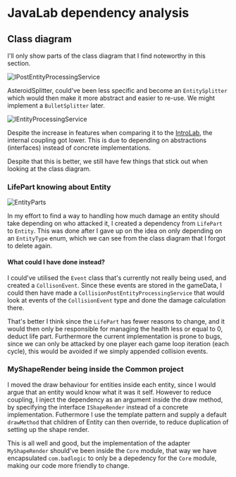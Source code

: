 # JavaLab dependency analysis

## Class diagram

I'll only show parts of the class diagram that I find noteworthy in this section.

![IPostEntityProcessingService](http://www.plantuml.com/plantuml/png/fLDDIyD04BtlhnZm4Z65u4cab8ej8dWezE115ARPgHtSx8JTiLYA_zqrIIaXK2ZDPPPz7tblDvb6nQ3VbJCgDQZ0IbIb0ik1IcNn9dwnhp5W1OuzwQucaA0RCQPq62CyHAKWR9UrOqrBs1k0cy5sTdqF3L07AId6x0ahcg5Y3gyId4tmDj4RIXa8bHOIjL4VhBB38eUr4zHk96K7jEeDUkkeKHuL_PVyTjaVnJcEB7v6sjRjqW-1S_ApLmenwM8szygwow6TYRGISOG-HMXOQom9dl-hjen5wyx-SqbXomaSZ-78d4nWVpf5l-0BhwcpFDnCV--iMd56QBD6Zq6FPJfq_bDp89ir4vN5zsafbHbyBRrdz7PL57UtHP5RZ1koxwCFE7qwPdXJ5nhsZmpWmeHcIjwc_-iF)

AsteroidSplitter, could've been less specific and become an `EntitySplitter` which would then make it more abstract and easier to re-use. We might implement a `BulletSplitter` later.

![IEntityProcessingService](http://www.plantuml.com/plantuml/png/hP9FImCn4CNl-HG3NbPiOV4aKahzKyHROGyUH67SZ6umoOHajh0Klxkrg-GIKPRc5FWDxysRcLKIZD8xguG32CCBYx03RIArOjYhz6vym8WEhF4aGo3WA1qhrLfC2QwIK6IZRzXBPDiCISZ1JW6SbLbrUWa76YAtb59rXuvkKN063nojtkCj6tqewOD6eQR3GDNQYv7XXtvysr_trf8Kp3EPPfqwPiccu-UVJQqzkQ7KKmR7deRnGl4LMuBx4Mr6FUFV6efRimUB1UIgvH9sV_lcI1kB0yLIfaoE7agLZ-lhpHzFwlhYlAvd6bD7-cd-3Bz7LwKpWIb2XTLE4oeDT8AGMf7NlREV)

Despite the increase in features when comparing it to the [IntroLab](intro_lab.md), the internal coupling got lower. This is due to depending on abstractions (interfaces) instead of concrete implementations.

Despite that this is better, we still have few things that stick out when looking at the class diagram.

### LifePart knowing about Entity

![EntityParts](http://www.plantuml.com/plantuml/png/hLJVQnD147w_lsA9BsTD8Gg2Xb8ARP52YyMqeBGH9hkJt9gztNDtBYP8_tTpbqnkaxCcejU7PdxCDz_CjxjdWS1JcPk4N278YP4ZShbGsgCaxMmIfjeMu24NHbkaHO72USfSaaW38OXBIveMucSYnAkraMfBB_iYzZGc9tH5b1KoAF1pNuoD0teOrZuFIfTXxMkolcndNLtqnVtzrKLjW5BfgiCj-0fyvhIg8yh3Z_HgK05yGglGnq6FkPjXUbxD4_lnUmacf1z7tr1MQ2Fd38AjOnEagiUcw7BJvWOfS-hPPbZpkriKk2pQ_FuFMnYGrtQIF2NQ4lenI1JDBiJ9YMZyfwThlGhl98QGVe0SBu2WkovXmayiyhpG7ghpK8FLnJlEjER3Wk8cnjJtjsCnL2cnmMRS9gEDpJIlzHWZWcosZbk6O2ZhLwxQDil4nW8Ya5FqhCygnGMgyLOZe4fZIXozXa3d2samZO_BWPDBCB8qGCk472Pu1rEqw-CSfJ_7SizWlA8RDzDs4Ys97QnWLxJ-DR9wFSbeUxAosBOLIZJOrZw7-Q10LB7FEwhpMW6GlmSnEAQ_Nsn4aQdyGyTumFt3j9V6Ijowe7TkLEnA_o33F8PViC7F1TZjzmA9SRSmUKC7RR45tMuzRsvZigeM_7LUTyJHySEBj--hlsvXGDlXyQde5E0fFDgZJlnKLL-oy-A8PNMlz-vDhzTL439Km-ElebN45tvVMxuxZtQP4NDjWnpOERfMXnV5SXzGb9oXLMLkVW40)

In my effort to find a way to handling how much damage an entity should take depending on who attacked it, I created a dependency from `LifePart` to `Entity`. This was done after I gave up on the idea on only depending on an `EntityType` enum, which we can see from the class diagram that I forgot to delete again.

#### What could I have done instead?

I could've utilised the `Event` class that's currently not really being used, and created a `CollisonEvent`. Since these events are stored in the gameData, I could then have made a `CollisionPostEntityProcessingService` that would look at events of the `CollisionEvent` type and done the damage calculation there.

That's better I think since the `LifePart` has fewer reasons to change, and it would then only be responsible for managing the health less or equal to 0, deduct life part.
Furthermore the current implementation is prone to bugs, since we can only be attacked by one player each game loop iteration (each cycle), this would be avoided if we simply appended collision events.

### MyShapeRender being inside the Common project

I moved the draw behaviour for entities inside each entity, since I would argue that an entity would know what it was it self. However to reduce coupling, I inject the dependency as an argument inside the draw method, by specifying the interface `IShapeRender` instead of a concrete implementation. Futhermore I use the template pattern and supply a default `drawMethod` that children of Entity can then override, to reduce duplication of setting up the shape render.

This is all well and good, but the implementation of the adapter `MyShapeRender` should've been inside the `Core` module, that way we have encapsulated `com.badlogic` to only be a depedency for the `Core` module, making our code more friendly to change.
